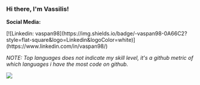 ### Hi there, I'm Vassilis!

**Social Media:**
<p>
[![Linkedin: vaspan98](https://img.shields.io/badge/-vaspan98-0A66C2?style=flat-square&logo=Linkedin&logoColor=white)](https://www.linkedin.com/in/vaspan98/)
</p>

*NOTE: Top languages does not indicate my skill level, it's a github metric of which languages i have the most code on github.*

<a href="https://github.com/anuraghazra/github-readme-stats">
  <!-- Change the `github-readme-stats.anuraghazra1.vercel.app` to `github-readme-stats.vercel.app`  -->
  <img align="center" src="https://github-readme-stats.vercel.app/api/top-langs/?username=vaspan98&layout=compact&theme=material-palenight" />
</a>
